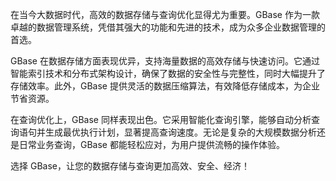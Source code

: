 在当今大数据时代，高效的数据存储与查询优化显得尤为重要。GBase 作为一款卓越的数据管理系统，凭借其强大的功能和先进的技术，成为众多企业数据管理的首选。

GBase 在数据存储方面表现优异，支持海量数据的高效存储与快速访问。它通过智能索引技术和分布式架构设计，确保了数据的安全性与完整性，同时大幅提升了存储效率。此外，GBase 提供灵活的数据压缩算法，有效降低存储成本，为企业节省资源。

在查询优化上，GBase 同样表现出色。它采用智能化查询引擎，能够自动分析查询语句并生成最优执行计划，显著提高查询速度。无论是复杂的大规模数据分析还是日常业务查询，GBase 都能轻松应对，为用户提供流畅的操作体验。

选择 GBase，让您的数据存储与查询更加高效、安全、经济！
